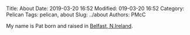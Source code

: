 Title: About
Date: 2019-03-20 16:52
Modified: 019-03-20 16:52
Category: Pelican
Tags: pelican, about
Slug: ../about
Authors: PMcC


<p> My name is Pat born and raised in <a href="https://en.wikipedia.org/wiki/Belfast">Belfast, N.Ireland</a>.</p>